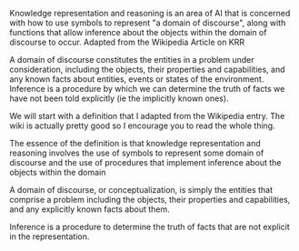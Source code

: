 ﻿Knowledge representation and reasoning is an area of AI that is concerned with how to use symbols to represent "a domain of discourse", along with functions that allow inference about the objects within the domain of discourse to occur. 
Adapted from the Wikipedia Article on KRR

A domain of discourse constitutes the entities in  a problem under consideration, including the objects,  their properties and capabilities, and any known facts about entities, events or states of the environment.
Inference is a procedure by which we can determine the truth of facts we have not been told explicitly (ie the implicitly known ones).

We will start with a definition that I adapted from the Wikipedia entry. The wiki is actually pretty good so I encourage you to read  the whole thing.

The essence of the definition is that knowledge representation and reasoning involves the use of symbols to represent some domain of discourse and the use of procedures that implement inference about the objects within the domain

A domain of discourse, or conceptualization, is simply the entities that comprise a problem including the objects, their properties and capabilities, and any explicitly known facts about them.

Inference  is a procedure to determine the truth of facts that are not explicit in the representation.